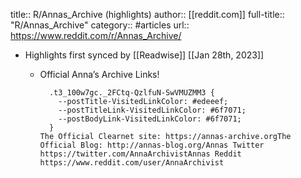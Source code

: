 title:: R/Annas_Archive (highlights)
author:: [[reddit.com]]
full-title:: "R/Annas_Archive"
category:: #articles
url:: https://www.reddit.com/r/Annas_Archive/

- Highlights first synced by [[Readwise]] [[Jan 28th, 2023]]
	- Official Anna’s Archive Links!
	              
	            
	        .t3_100w7gc._2FCtq-QzlfuN-SwVMUZMM3 {
	          --postTitle-VisitedLinkColor: #edeeef;
	          --postTitleLink-VisitedLinkColor: #6f7071;
	          --postBodyLink-VisitedLinkColor: #6f7071;
	        }
	      The Official Clearnet site: https://annas-archive.orgThe Official Blog: http://annas-blog.org/Annas Twitter https://twitter.com/AnnaArchivistAnnas Reddit https://www.reddit.com/user/AnnaArchivist